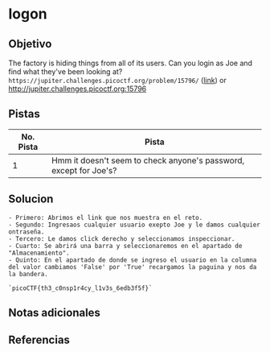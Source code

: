 # logon
## Objetivo
The factory is hiding things from all of its users. Can you login as Joe and find what they've been looking at? `https://jupiter.challenges.picoctf.org/problem/15796/` ([link](https://jupiter.challenges.picoctf.org/problem/15796/)) or http://jupiter.challenges.picoctf.org:15796

## Pistas

| No. Pista | Pista                                                             |
| --------- | ----------------------------------------------------------------- |
| 1         | Hmm it doesn't seem to check anyone's password, except for Joe's? |

## Solucion
```
- Primero: Abrimos el link que nos muestra en el reto.
- Segundo: Ingresaos cualquier usuario exepto Joe y le damos cualquier ontraseña.
- Tercero: Le damos click derecho y seleccionamos inspeccionar.
- Cuarto: Se abrirá una barra y seleccionaremos en el apartado de "Almacenamiento".
- Quinto: En el apartado de donde se ingreso el usuario en la columna del valor cambiamos 'False' por 'True' recargamos la paguina y nos da la bandera.

`picoCTF{th3_c0nsp1r4cy_l1v3s_6edb3f5f}`
```

## Notas adicionales

## Referencias